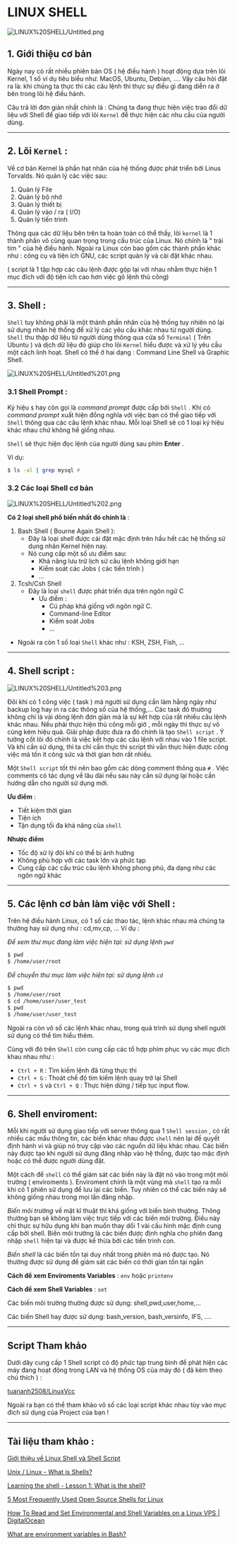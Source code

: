 # LINUX SHELL

![LINUX%20SHELL/Untitled.png](LINUX%20SHELL/Untitled.png)

## 1. Giới thiệu cơ bản

Ngày nay có rất nhiều phiên bản OS ( hệ điều hành ) hoạt động dựa trên lõi Kernel, 1 số ví dụ tiêu biểu như: MacOS, Ubuntu, Debian, .... Vậy câu hỏi đặt ra là: khi chúng ta thực thi các câu lệnh thì thực sự điều gì đang diễn ra ở bên trong lõi hệ điều hành.

Câu trả lời đơn giản nhất chính là : Chúng ta đang thực hiện việc trao đổi dữ liệu với Shell để giao tiếp với lõi `Kernel` để thực hiện các nhu cầu của người dùng.

---

## 2. Lõi `Kernel` :

Về cơ bản Kernel là phần hạt nhân của hệ thống được phát triển bởi Linus Torvalds. Nó quản lý các việc sau:

1. Quản lý File
2. Quản lý bộ nhớ
3. Quản lý thiết bị
4. Quản lý vào / ra ( I/O)
5. Quản lý tiến trình

Thông qua các dữ liệu bên trên ta hoàn toàn có thể thấy, lõi `kernel` là 1 thành phần vô cùng quan trọng trong cấu trúc của Linux. Nó chính là " trái tim " của hệ điều hành. Ngoài ra Linux còn bao gồm các thành phần khác như : công cụ và tiện ích GNU, các script quản lý và cài đặt khác nhau.

( script là 1 tập hợp các câu lệnh được gộp lại với nhau nhằm thực hiện 1 mục đích với độ tiện ích cao hơn việc gõ lệnh thủ công)

---

## 3. Shell :

`Shell` tuy không phải là một thành phần nhân của hệ thống tuy nhiên nó lại sử dụng nhân hệ thống để xử lý các yêu cầu khác nhau từ người dùng. `Shell` thu thập dữ liệu từ người dùng thông qua cửa sổ `Terminal` ( Trên Ubuntu ) và dịch dữ liệu đó giúp cho lõi `Kernel` hiểu được và xử lý yêu cầu một cách linh hoạt.  Shell có thể ở hai dạng : Command Line Shell và Graphic Shell.

![LINUX%20SHELL/Untitled%201.png](LINUX%20SHELL/Untitled%201.png)

### 3.1 Shell Prompt :

Ký hiệu `$` hay còn gọi là *command prompt* được cấp bởi `Shell` . Khi có *command prompt* xuất hiện đồng nghĩa với việc bạn có thể giao tiếp với `Shell` thông qua các câu lệnh khác nhau. Mỗi loại Shell sẽ có 1 loại ký hiệu khác nhau chứ không hề giống nhau.

`Shell` sẽ thực hiện đọc lệnh của người dùng sau phím **Enter** .

Ví dụ:

```bash
$ ls -al | grep mysql # 
```

### 3.2 Các loại Shell cơ bản

![LINUX%20SHELL/Untitled%202.png](LINUX%20SHELL/Untitled%202.png)

**Có 2 loại shell phổ biến nhất đó chính là** :

1. Bash Shell ( Bourne Again Shell ):
    - Đây là loại shell được cài đặt mặc định trên hầu hết các hệ thống sử dụng nhân Kernel hiện nay.
    - Nó cung cấp một số ưu điểm sau:
        - Khả năng lưu trữ lịch sử câu lệnh không giới hạn
        - Kiểm soát các Jobs ( các tiến trình )
        - ...
2. Tcsh/Csh Shell 
    - Đây là loại `shell` được phát triển dựa trên ngôn ngữ C
        - Ưu điểm :
            - Cú pháp khá giống với ngôn ngữ C.
            - Command-line Editor
            - Kiểm soát Jobs
            - ...
- Ngoài ra còn 1 số loại `Shell` khác như : KSH, ZSH, Fish, ...

---

## 4. Shell script :

![LINUX%20SHELL/Untitled%203.png](LINUX%20SHELL/Untitled%203.png)

Đôi khi có 1 công việc ( task ) mà người sử dụng cần làm hằng ngày như backup log hay in ra các thông số của hệ thống,... Các task đó thường không chỉ là vài dòng lệnh đơn giản mà là sự kết hợp của rất nhiều câu lệnh khác nhau. Nếu phải thực hiện thủ công mỗi giờ , mỗi ngày thì thực sự vô cùng kém hiệu quả. Giải pháp được đưa ra đó chính là tạo `Shell script` . Ý tưởng cốt lõi đó chính là việc kết hợp các câu lệnh với nhau vào 1 file script. Và khi cần sử dụng, thì ta chỉ cần thực thi script thì vẫn thực hiện được công việc mà tốn ít công sức và thời gian hơn rất nhiều.

Một `Shell script` tốt thì nên bao gồm các dòng comment thông qua `#` . Việc comments có tác dụng về lâu dài nếu sau này cần sử dụng lại hoặc cần hướng dẫn cho người sử dụng mới. 

**Ưu điểm** :

- Tiết kiệm thời gian
- Tiện ích
- Tận dụng tối đa khả năng của `shell`

**Nhược điểm**

- Tốc độ xử lý đôi khi có thể bị ảnh hưởng
- Không phù hợp với các task lớn và phức tạp
- Cung cấp các cấu trúc câu lệnh không phong phú, đa dạng như các ngôn ngữ khác

---

## 5. Các lệnh cơ bản làm việc với Shell :

Trên hệ điều hành Linux, có 1 số các thao tác, lệnh khác nhau mà chúng ta thường hay sử dụng như : cd,mv,cp, ... Ví dụ :

*Để xem thư mục đang làm việc hiện tại: sử dụng lệnh `pwd`*

```bash
$ pwd
$ /home/user/root
```

*Để chuyển thư mục làm việc hiện tại: sử dụng lệnh `cd`* 

```bash
$ pwd
$ /home/user/root
$ cd /home/user/user_test
$ pwd 
$ /home/user/user_test
```

Ngoài ra còn vô số các lệnh khác nhau, trong quá trình sử dụng shell người sử dụng có thể tìm hiểu thêm.

Cùng với đó trên `Shell` còn cung cấp các tổ hợp phím phục vụ các mục đích khau nhau như :

- `Ctrl + R` : Tìm kiếm lệnh đã từng thực thi
- `Ctrl + G` : Thoát chế độ tìm kiếm lệnh quay trở lại Shell
- `Ctrl + S` và `Ctrl + Q` : Thực hiện dừng / tiếp tục input flow.

---

## 6. Shell enviroment:

Mỗi khi người sử dụng giao tiếp với server thông qua 1 `Shell session` , có rất nhiều các mẩu thông tin, các biến khác nhau được `shell` nén lại để quyết định hành vi và giúp nó truy cập vào các nguồn dữ liệu khác nhau. Các biến này được tạo khi người sử dụng đăng nhập vào hệ thống, được tạo mặc định hoặc có thể được người dùng đặt.

Một cách để `shell` có thể giám sát các biến này là đặt nó vào trong một môi trường ( enviroments ). Enviroment chính là một vùng mà `shell` tạo ra mỗi khi có 1 phiên sử dụng để lưu lại các biến. Tuy nhiên có thể các biến này sẽ không giống nhau trong mọi lần đăng nhập.

*Biến môi trường* về mặt kĩ thuật thì khá giống với biến bình thường. Thông thường bạn sẽ không làm việc trực tiếp với các biến môi trường. Điều này chỉ thực sự hữu dụng khi bạn muốn thay dổi 1 vài cấu hình mặc định cung cấp bởi shell. Biến môi trường là các biến được định nghĩa cho phiên đang nhặp `shell` hiện tại và được kế thừa bởi các tiến trình con.

*Biến shell* là các biến tồn tại duy nhất trong phiên mà nó được tạo. Nó thường được sử dụng để giám sát các biến có thời gian tồn tại ngắn

**Cách để xem Enviroments Variables** : `env` hoặc `printenv` 

**Cách để xem Shell Variables** : `set`

Các biến môi trường thường được sử dụng: shell,pwd,user,home,...

Các biến Shell hay được sử dụng: bash_version, bash_versinfo, IFS, ....

---

## Script Tham khảo

Dưới dây cung cấp 1 Shell script có độ phức tạp trung bình để phát hiện các máy đang hoạt động trong LAN và hệ thống OS của máy đó ( đã kèm theo chú thích ) :

[tuananh2508/LinuxVcc](https://github.com/tuananh2508/LinuxVcc/tree/master/Linux/Bash_Script)

Ngoài ra bạn có thể tham khảo vô số các loại script khác nhau tùy vào mục đích sử dụng của Project của bạn !

---

## Tài liệu tham khảo :

[Giới thiệu về Linux Shell và Shell Script](https://viblo.asia/p/gioi-thieu-ve-linux-shell-va-shell-script-aWj53LweK6m)

[Unix / Linux - What is Shells?](https://www.tutorialspoint.com/unix/unix-what-is-shell.htm)

[Learning the shell - Lesson 1: What is the shell?](http://linuxcommand.org/lc3_lts0010.php)

[5 Most Frequently Used Open Source Shells for Linux](https://www.tecmint.com/different-types-of-linux-shells/)

[How To Read and Set Environmental and Shell Variables on a Linux VPS | DigitalOcean](https://www.digitalocean.com/community/tutorials/how-to-read-and-set-environmental-and-shell-variables-on-a-linux-vps#how-the-environment-and-environmental-variables-work)

[What are environment variables in Bash?](https://opensource.com/article/19/8/what-are-environment-variables)